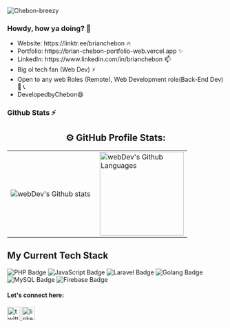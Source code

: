 <p align="left"> <img src="https://komarev.com/ghpvc/?username=Chebon-breezy&label=Profile%20views&color=0e75b6&style=flat" alt="Chebon-breezy" /> </p>
<h3>Howdy, how ya doing? 🙌</h3>
<ul>
	<li>Website: https://linktr.ee/brianchebon 🔥</li> 
	<li>Portfolio: https://brian-chebon-portfolio-web.vercel.app ✨ </a></li>
  <li>LinkedIn: https://www.linkedin.com/in/brianchebon 📫 </li>
	<li>Big ol tech fan (Web Dev) ⚡ </li>
	<li>Open to any web Roles (Remote), Web Development role(Back-End Dev) 🔭 📞 </li>
  <li>DevelopedbyChebon😄</li>
</ul>


<!-- <img  margin-right="20px" src="https://github-readme-stats.vercel.app/api/top-langs?username=Chebon-breezy&locale=en&hide_title=true&layout=compact&card_width=320&langs_count=5&theme=radical&hide_border=true&order=2" height="125" alt="languages graph"/> 
<div id="badges" width="100" height="100">
<p><img margin-right="20px" src="https://github-readme-stats.vercel.app/api/top-langs?username=Chebon-breezy&show_icons=true&locale=en&layout=compact" alt="Chebon-breezy" /></p>

<p>&nbsp;<img align="center" src="https://github-readme-stats.vercel.app/api?username=Chebon-breezy&show_icons=true&locale=en" alt="Chebon-breezy" /></p>

<p><img align="center" src="https://github-readme-streak-stats.herokuapp.com/?user=Chebon-breezy&" alt="Chebon-breezy" /></p>
	
</div> comment previous stats -->

### Github Stats ⚡

## <div align="center">⚙️ GitHub Profile Stats:
  </div>

<table>
  <tr>
    <td>
      <img align="left" src="https://github-readme-streak-stats.herokuapp.com/?user=Chebon-breezy&theme=midnight-purple&hide_border=false" alt="webDev's Github stats" />
    </td>
    <td>
      <img height="195px" align="right" alt="webDev's Github Languages" src="https://github-readme-stats.vercel.app/api/top-langs/?username=Chebon-breezy&theme=midnight-purple&hide_border=false&include_all_commits=false&count_private=false&layout=compact" />
    </td>
  </tr>
</table>

<!-- [![Brian's github stats](https://github-readme-mwendwa.vercel.app/api?username=Chebon-breezy&show_icons=true&theme=codeSTACKr&count_private=true&line_height=20)](#)
 
 [![Top languages](https://github-readme-mwendwa.vercel.app/api/top-langs/?username=Chebon-breezy&theme=codeSTACKr&layout=compact&count_private=true&hide_border=true)](#)

[![Brian Chebon's current streak](https://github-readme-streak-stats-blush.vercel.app/?user=Chebon-breezy&theme=highcontrast&hide_border=true&stroke=0000&background=060A0CD0&count_private=true)](#)

<p align="center">
     <img src="https://capsule-render.vercel.app/api?type=waving&color=gradient&height=100&section=footer"/>
</p> -->

## My Current Tech Stack
<div id="badges" width="100" height="100">
    <img src="https://img.shields.io/badge/php-purple?logo=php&logoColor=white" alt="PHP Badge"/>
    <img src="https://img.shields.io/badge/javascript-yellow?logo=javascript&logoColor=white" alt="JavaScript Badge"/>
    <img src="https://img.shields.io/badge/laravel-red?logo=laravel&logoColor=white" alt="Laravel Badge"/>
    <img src="https://img.shields.io/badge/golang-blue?logo=go&logoColor=white" alt="Golang Badge"/>
    <img src="https://img.shields.io/badge/mysql-blue?logo=mysql&logoColor=white" alt="MySQL Badge"/>
    <img src="https://img.shields.io/badge/firebase-orange?logo=firebase&logoColor=white" alt="Firebase Badge"/>
</div>


<div align="centr">
  <h4>Let's connect here:</h4>
  <a href="https://twitter.com/Chebon254" target="_blank" rel="noopener">
    <img src="https://img.shields.io/badge/Twitter-1DA1F2?logo=twitter&logoColor=black&style=for-the-badge" height="30" alt="twitter logo"/>
  </a>
  <a href="https://www.linkedin.com/in/brianchebon/" target="_blank" rel="noopener">
    <img src="https://img.shields.io/badge/LinkedIn-0A66C2?logo=linkedin&logoColor=white&style=for-the-badge" height="30" alt="linkedin logo"/>
  </a>
</div>



<!--
**Chebon-breezy/chebon-breezy** is a ✨ _special_ ✨ repository because its `README.md` (this file) appears on your GitHub profile.

Here are some ideas to get you started:

- 🔭 I’m currently working on ... react
- 🌱 I’m currently learning ... next
- 👯 I’m looking to collaborate on ...
- 🤔 I’m looking for help with...
- 💬 Ask me about...
- 📫 How to reach me: ...
- 😄 Pronouns: ...
- ⚡ Fun fact: ....
-->
